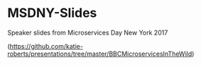 # MSDNY-Slides
Speaker slides from Microservices Day New York 2017

(https://github.com/katie-roberts/presentations/tree/master/BBCMicroservicesInTheWild)


